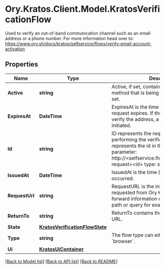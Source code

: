 # Ory.Kratos.Client.Model.KratosVerificationFlow
Used to verify an out-of-band communication channel such as an email address or a phone number.  For more information head over to: https://www.ory.sh/docs/kratos/selfservice/flows/verify-email-account-activation

## Properties

Name | Type | Description | Notes
------------ | ------------- | ------------- | -------------
**Active** | **string** | Active, if set, contains the registration method that is being used. It is initially not set. | [optional] 
**ExpiresAt** | **DateTime** | ExpiresAt is the time (UTC) when the request expires. If the user still wishes to verify the address, a new request has to be initiated. | [optional] 
**Id** | **string** | ID represents the request&#39;s unique ID. When performing the verification flow, this represents the id in the verify ui&#39;s query parameter: http://&lt;selfservice.flows.verification.ui_url&gt;?request&#x3D;&lt;id&gt;  type: string format: uuid | 
**IssuedAt** | **DateTime** | IssuedAt is the time (UTC) when the request occurred. | [optional] 
**RequestUrl** | **string** | RequestURL is the initial URL that was requested from Ory Kratos. It can be used to forward information contained in the URL&#39;s path or query for example. | [optional] 
**ReturnTo** | **string** | ReturnTo contains the requested return_to URL. | [optional] 
**State** | [**KratosVerificationFlowState**](KratosVerificationFlowState.md) |  | 
**Type** | **string** | The flow type can either be &#x60;api&#x60; or &#x60;browser&#x60;. | 
**Ui** | [**KratosUiContainer**](KratosUiContainer.md) |  | 

[[Back to Model list]](../README.md#documentation-for-models) [[Back to API list]](../README.md#documentation-for-api-endpoints) [[Back to README]](../README.md)

